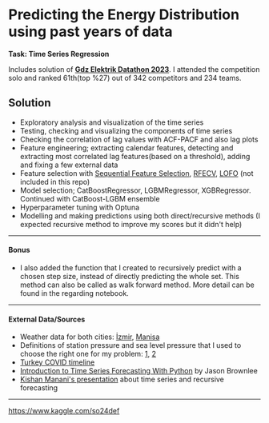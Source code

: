 # Predicting the Energy Distribution using past years of data

__Task: Time Series Regression__

Includes solution of [__Gdz Elektrik Datathon 2023__](https://www.kaggle.com/competitions/gdz-elektrik-datathon-2023). I attended the competition solo and ranked 61th(top %27) out of 342 competitors and 234 teams. 

## Solution
* Exploratory analysis and visualization of the time series
* Testing, checking and visualizing the components of time series
* Checking the correlation of lag values with ACF-PACF and also lag plots
* Feature engineering; extracting calendar features, detecting and extracting most correlated lag features(based on a threshold), adding and fixing a few external data
* Feature selection with [Sequential Feature Selection](https://rasbt.github.io/mlxtend/user_guide/feature_selection/SequentialFeatureSelector/), [RFECV](https://scikit-learn.org/stable/modules/generated/sklearn.feature_selection.RFECV.html), [LOFO](https://github.com/aerdem4/lofo-importance) (not included in this repo)
* Model selection; CatBoostRegressor, LGBMRegressor, XGBRegressor. Continued with CatBoost-LGBM ensemble
* Hyperparameter tuning with Optuna
* Modelling and making predictions using both direct/recursive methods (I expected recursive method to improve my scores but it didn't help)

***
#### Bonus

* I also added the function that I created to recursively predict with a chosen step size, instead of directly predicting the whole set. This method can also be called as walk forward method. More detail can be found in the regarding notebook. 
***

#### External Data/Sources

* Weather data for both cities: [İzmir](https://rp5.ru/%C4%B0zmir_kentine_ait_hava_durumu_ar%C5%9Fivi), [Manisa](https://rp5.ru/Manisa_kentine_ait_hava_durumu_ar%C5%9Fivi)
* Definitions of station pressure and sea level pressure that I used to choose the right one for my problem: [1](https://www.weather.gov/bou/pressure_definitions), [2](https://kestrelinstruments.com/blog/barometric-pressure-vs-station-pressure-whats-the-difference/)
*  [Turkey COVID timeline](https://tr.wikipedia.org/wiki/T%C3%BCrkiye%27de_COVID-19_pandemisi_zaman_%C3%A7izelgesi)
* [Introduction to Time Series Forecasting With Python](https://machinelearningmastery.com/introduction-to-time-series-forecasting-with-python/) by Jason Brownlee
* [Kishan Manani's presentation](https://www.youtube.com/watch?v=9QtL7m3YS9I) about time series and recursive forecasting
***



https://www.kaggle.com/so24def

